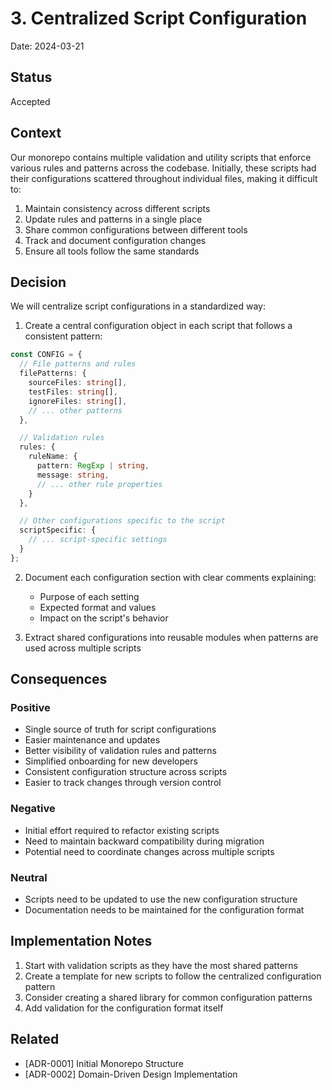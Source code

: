 # 3. Centralized Script Configuration

Date: 2024-03-21

## Status

Accepted

## Context

Our monorepo contains multiple validation and utility scripts that enforce various rules and patterns across the codebase. Initially, these scripts had their configurations scattered throughout individual files, making it difficult to:

1. Maintain consistency across different scripts
2. Update rules and patterns in a single place
3. Share common configurations between different tools
4. Track and document configuration changes
5. Ensure all tools follow the same standards

## Decision

We will centralize script configurations in a standardized way:

1. Create a central configuration object in each script that follows a consistent pattern:
```typescript
const CONFIG = {
  // File patterns and rules
  filePatterns: {
    sourceFiles: string[],
    testFiles: string[],
    ignoreFiles: string[],
    // ... other patterns
  },

  // Validation rules
  rules: {
    ruleName: {
      pattern: RegExp | string,
      message: string,
      // ... other rule properties
    }
  },

  // Other configurations specific to the script
  scriptSpecific: {
    // ... script-specific settings
  }
};
```

2. Document each configuration section with clear comments explaining:
   - Purpose of each setting
   - Expected format and values
   - Impact on the script's behavior

3. Extract shared configurations into reusable modules when patterns are used across multiple scripts

## Consequences

### Positive

- Single source of truth for script configurations
- Easier maintenance and updates
- Better visibility of validation rules and patterns
- Simplified onboarding for new developers
- Consistent configuration structure across scripts
- Easier to track changes through version control

### Negative

- Initial effort required to refactor existing scripts
- Need to maintain backward compatibility during migration
- Potential need to coordinate changes across multiple scripts

### Neutral

- Scripts need to be updated to use the new configuration structure
- Documentation needs to be maintained for the configuration format

## Implementation Notes

1. Start with validation scripts as they have the most shared patterns
2. Create a template for new scripts to follow the centralized configuration pattern
3. Consider creating a shared library for common configuration patterns
4. Add validation for the configuration format itself

## Related

- [ADR-0001] Initial Monorepo Structure
- [ADR-0002] Domain-Driven Design Implementation 